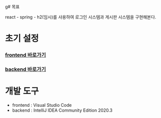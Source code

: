 g# 목표

react - spring - h2(임시)를 사용하여 로그인 시스템과 게시판 시스템을 구현해본다.

# 초기 설정

### [frontend 바로가기](https://github.com/kyeongmin-log/react-spring-h2/tree/main/frontend)

### [backend 바로가기](https://github.com/kyeongmin-log/react-spring-h2/tree/main/backend)

# 개발 도구

- frontend : Visual Studio Code
- backend : IntelliJ IDEA Community Edition 2020.3
